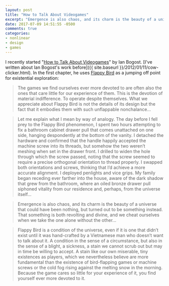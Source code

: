```yaml
---
layout: post
title: "How to Talk About Videogames"
excerpt: "Emergence is also chaos, and its charm is the beauty of a universe that could have been nothing, but turned out to be something instead"
date: 2017-07-09 14:51:55 -0500
comments: true
categories: 
- nonlinear
- design
- games
---
```


I recently started "[How to Talk About Videogames](http://bogost.com/books/how-to-talk-about-videogames/)" by Ian Bogost. [I've written about Ian Bogost's work before]({{ site.baseurl }}/2012/01/11/cow-clicker.html). In the first chapter, he uses [Flappy Bird](https://en.wikipedia.org/wiki/Flappy_Bird) as a jumping off point for existential exploration:

> The games we find ourselves ever more devoted to are often also the ones that care little for our experience of them. This is the devotion of material indifference. To operate despite themselves. What we appreciate about Flappy Bird is not the details of its design but the fact that it embodies them with such unflappable nonchalance...

> Let me explain what I mean by way of analogy. The day before I fell prey to the Flappy Bird phenomenon, I spent two hours attempting to fix a bathroom cabinet drawer pull that comes unattached on one side, hanging despondently at the bottom of the vanity. I detached the hardware and confirmed that the handle happily accepted the machine screw into its threads, but somehow the two weren’t meshing when set in the drawer front. I drilled to widen the hole through which the screw passed, noting that the screw seemed to require a precise orthogonal orientation to thread properly. I swapped both orientations and screws, thinking that I’d achieve a more accurate alignment. I deployed penlights and vice grips. My family began receding ever farther into the house, aware of the dark shadow that grew from the bathroom, where an oiled bronze drawer pull siphoned vitality from our residence and, perhaps, from the universe itself...

> Emergence is also chaos, and its charm is the beauty of a universe that could have been nothing, but turned out to be something instead. That something is both revolting and divine, and we cheat ourselves when we take the one alone without the other...

> Flappy Bird is a condition of the universe, even if it is one that didn’t exist until it was hand-crafted by a Vietnamese man who doesn’t want to talk about it. A condition in the sense of a circumstance, but also in the sense of a blight, a sickness, a stain we cannot scrub out but may in time be willing to accept. A stain like our own miserable, tiny existences as players, which we nevertheless believe are more fundamental than the existence of bird-flapping games or machine screws or the cold fog rising against the melting snow in the morning. Because the game cares so little for your experience of it, you find yourself ever more devoted to it.
